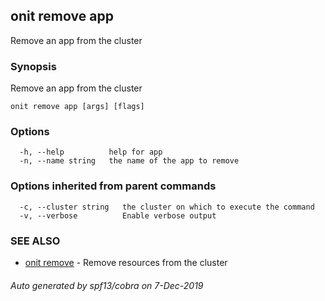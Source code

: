 ## onit remove app

Remove an app from the cluster

### Synopsis

Remove an app from the cluster

```
onit remove app [args] [flags]
```

### Options

```
  -h, --help          help for app
  -n, --name string   the name of the app to remove
```

### Options inherited from parent commands

```
  -c, --cluster string   the cluster on which to execute the command
  -v, --verbose          Enable verbose output
```

### SEE ALSO

* [onit remove](onit_remove.md)	 - Remove resources from the cluster

###### Auto generated by spf13/cobra on 7-Dec-2019
